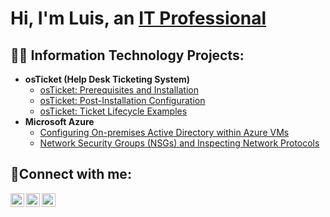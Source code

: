 <h1>Hi, I'm Luis, an <a href="https://linkedin.com/in/luis-tejada-3b4172164">IT Professional</a></h1>

<h2>👨‍💻 Information Technology Projects:</h2>

- <b>osTicket (Help Desk Ticketing System)</b>
  - [osTicket: Prerequisites and Installation](https://github.com/LuismTejada/osticket-prereqs)
  - [osTicket: Post-Installation Configuration](https://github.com/LuismTejada/post-install-config)
  - [osTicket: Ticket Lifecycle Examples](https://github.com/LuismTejada/ticket-lifecycle)
- <b>Microsoft Azure</b>
  - [Configuring On-premises Active Directory within Azure VMs](https://github.com/LuismTejada/configure-ad)
  - [Network Security Groups (NSGs) and Inspecting Network Protocols](https://github.com/LuismTejada/azure-network-protocols)

<h2>🤳Connect with me:</h2>

[<img align="left" alt="Josh | Twitter" width="22px" src="https://cdn.jsdelivr.net/npm/simple-icons@v3/icons/twitter.svg" />][twitter]
[<img align="left" alt="Josh | LinkedIn" width="22px" src="https://cdn.jsdelivr.net/npm/simple-icons@v3/icons/linkedin.svg" />][linkedin]
[<img align="left" alt="Josh | Instagram" width="22px" src="https://cdn.jsdelivr.net/npm/simple-icons@v3/icons/instagram.svg" />][instagram]

[twitter]: https://twitter.com/LuisTej66468171
[instagram]: https://www.instagram.com/t_luis2/
[linkedin]: https://linkedin.com/in/luis-tejada-3b4172164/

